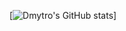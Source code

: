 [![Dmytro's GitHub stats](https://github-readme-stats.vercel.app/api?username=dmytrodruppov&count-private=true&theme=radical)]
